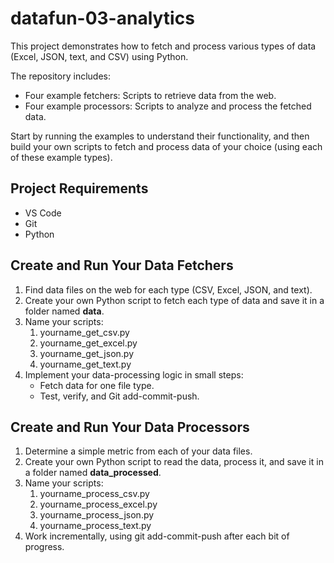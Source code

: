 # datafun-03-analytics

This project demonstrates how to fetch and process various types of 
data (Excel, JSON, text, and CSV) using Python. 

The repository includes:

- Four example fetchers: Scripts to retrieve data from the web.
- Four example processors: Scripts to analyze and process the fetched data.

Start by running the examples to understand their functionality, and then build your own scripts to fetch and process data of your choice (using each of these example types).

## Project Requirements

- VS Code
- Git
- Python 

## Create and Run Your Data Fetchers
1. Find data files on the web for each type (CSV, Excel, JSON, and text).  
2. Create your own Python script to fetch each type of data and save it in a folder named **data**.
3. Name your scripts:
   1. yourname_get_csv.py
   2. yourname_get_excel.py
   3. yourname_get_json.py
   4. yourname_get_text.py
4. Implement your data-processing logic in small steps:
   - Fetch data for one file type.
   - Test, verify, and Git add-commit-push.
  
## Create and Run Your Data Processors
1. Determine a simple metric from each of your data files.  
2. Create your own Python script to read the data, process it, and save it in a folder named **data_processed**.
3. Name your scripts:
   1. yourname_process_csv.py
   2. yourname_process_excel.py
   3. yourname_process_json.py
   4. yourname_process_text.py
4. Work incrementally, using git add-commit-push after each bit of progress. 
